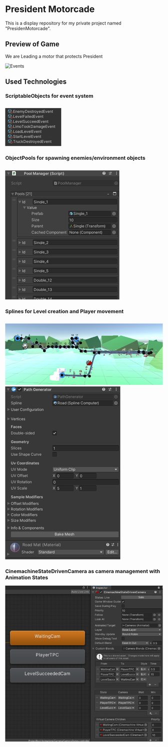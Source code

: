 # President Motorcade
This is a display repository for my private project named "PresidenMotorcade".
## Preview of Game
We are Leading a motor that protects President

![Events](Resources/Display.gif)

## Used Technologies

### ScriptableObjects for event system
![Events](Resources/Events.png)
---
### ObjectPools for spawning enemies/environment objects
![Events](Resources/Pool.png)
---
### Splines for Level creation and Player movement
![Events](Resources/Spline.png)
![Events](Resources/SplineMesh.png)
---
### CinemachineStateDrivenCamera as camera management with Animation States
![Events](Resources/CameraManager.png)
